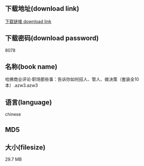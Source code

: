 ## 下载地址(download link)
[下载链接 download link](https://tutu365.netlify.app/?s=%E5%93%88%E4%BD%9B%E5%95%86%E4%B8%9A%E8%AF%84%E8%AE%BA%C2%B7%E8%81%8C%E5%9C%BA%E9%82%A3%E4%BA%9B%E4%BA%8B%EF%BC%9A%E5%91%8A%E8%AF%89%E4%BD%A0%E5%A6%82%E4%BD%95%E6%8B%9B%E4%BA%BA%E3%80%81%E7%AE%A1%E4%BA%BA%E3%80%81%E5%81%9A%E5%86%B3%E7%AD%96%EF%BC%88%E5%A5%97%E8%A3%85%E5%85%A810%E6%9C%AC%EF%BC%89.azw3)

## 下载密码(download password)
8078

## 名称(book name)
哈佛商业评论·职场那些事：告诉你如何招人、管人、做决策（套装全10本）.azw3.azw3

## 语言(language)
chinese

## MD5


## 大小(filesize)
29.7 MB
